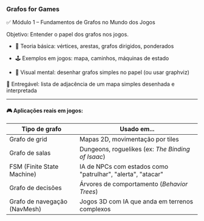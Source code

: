 ### Grafos for Games

✅ Módulo 1 – Fundamentos de Grafos no Mundo dos Jogos

Objetivo: Entender o papel dos grafos nos jogos.

 - 📘 Teoria básica: vértices, arestas, grafos dirigidos, ponderados

 - 🕹 Exemplos em jogos: mapa, caminhos, máquinas de estado

 - 🧠 Visual mental: desenhar grafos simples no papel (ou usar graphviz)

🧩 Entregável: lista de adjacência de um mapa simples desenhada e interpretada

<hr>

#### 🎮 Aplicações reais em jogos:

| Tipo de grafo               |  Usado em...                                                     |
|-----------------------------|------------------------------------------------------------------|
| Grafo de grid               | Mapas 2D, movimentação por tiles                                 |
| Grafo de salas              | Dungeons, roguelikes (ex: *The Binding of Isaac*)                |
| FSM (Finite State Machine)  | IA de NPCs com estados como "patrulhar", "alerta", "atacar"      |
| Grafo de decisões           | Árvores de comportamento (*Behavior Trees*)                      |
| Grafo de navegação (NavMesh)| Jogos 3D com IA que anda em terrenos complexos                   |


